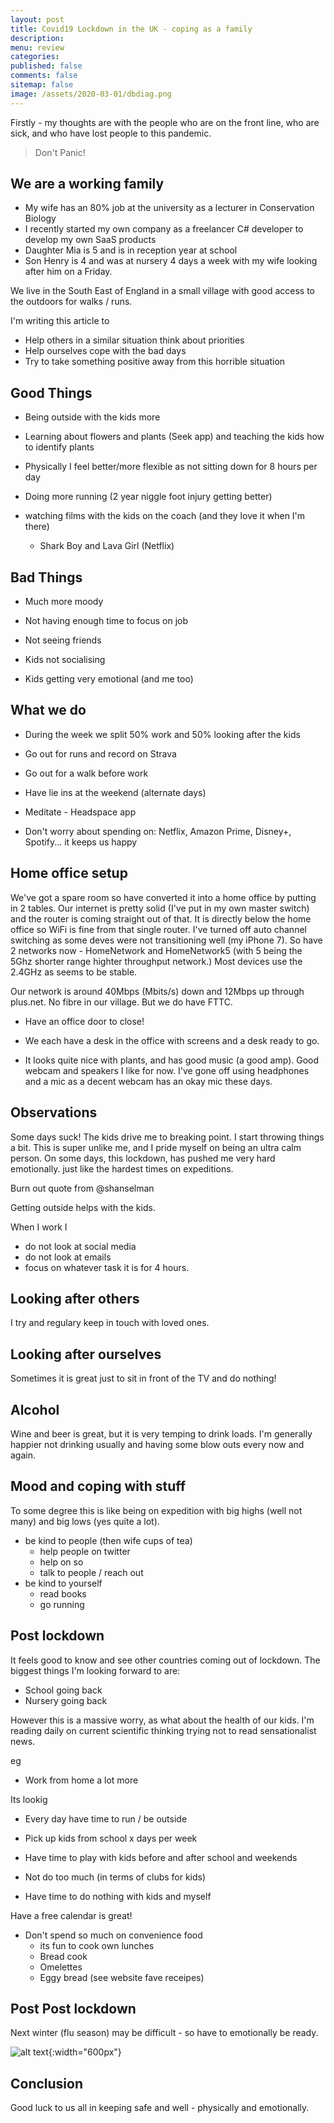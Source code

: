 ```yaml
---
layout: post
title: Covid19 Lockdown in the UK - coping as a family 
description: 
menu: review
categories: 
published: false 
comments: false
sitemap: false
image: /assets/2020-03-01/dbdiag.png
---
```


Firstly - my thoughts are with the people who are on the front line, who are sick, and who have lost people to this pandemic.

> Don't Panic!

## We are a working family

- My wife has an 80% job at the university as a lecturer in Conservation Biology
- I recently started my own company as a freelancer C# developer to develop my own SaaS products
- Daughter Mia is 5 and is in reception year at school
- Son Henry is 4 and was at nursery 4 days a week with my wife looking after him on a Friday.

We live in the South East of England in a small village with good access to the outdoors for walks / runs.

I'm writing this article to

- Help others in a similar situation think about priorities
- Help ourselves cope with the bad days
- Try to take something positive away from this horrible situation

## Good Things

- Being outside with the kids more
- Learning about flowers and plants (Seek app) and teaching the kids how to identify plants

- Physically I feel better/more flexible as not sitting down for 8 hours per day
- Doing more running (2 year niggle foot injury getting better)

- watching films with the kids on the coach (and they love it when I'm there)
    - Shark Boy and Lava Girl (Netflix)

## Bad Things

- Much more moody

- Not having enough time to focus on job
- Not seeing friends

- Kids not socialising
- Kids getting very emotional (and me too)

## What we do

- During the week we split 50% work and 50% looking after the kids

- Go out for runs and record on Strava

- Go out for a walk before work

- Have lie ins at the weekend (alternate days)

- Meditate - Headspace app

- Don't worry about spending on: Netflix, Amazon Prime, Disney+, Spotify... it keeps us happy

## Home office setup

We've got a spare room so have converted it into a home office by putting in 2 tables. Our internet is pretty solid (I've put in my own master switch) and the router is coming straight out of that. It is directly below the home office so WiFi is fine from that single router. I've turned off auto channel switching as some deves were not transitioning well (my iPhone 7). So have 2 networks now - HomeNetwork and HomeNetwork5 (with 5 being the 5Ghz shorter range highter throughput network.)  Most devices use the 2.4GHz as seems to be stable.

Our network is around 40Mbps (Mbits/s) down and 12Mbps up through plus.net. No fibre in our village. But we do have FTTC.

- Have an office door to close!
- We each have a desk in the office with screens and a desk ready to go.

- It looks quite nice with plants, and has good music (a good amp). Good webcam and speakers I like for now. I've gone off using headphones and a mic as a decent webcam has an okay mic these days.

## Observations

Some days suck! The kids drive me to breaking point. I start throwing things a bit. This is super unlike me, and I pride myself on being an ultra calm person. On some days, this lockdown, has pushed me very hard emotionally. just like the hardest times on expeditions.

Burn out quote from @shanselman

Getting outside helps with the kids.

When I work I

- do not look at social media
- do not look at emails
- focus on whatever task it is for 4 hours.

## Looking after others

I try and regulary keep in touch with loved ones.

## Looking after ourselves

Sometimes it is great just to sit in front of the TV and do nothing!

## Alcohol

Wine and beer is great, but it is very temping to drink loads. I'm generally happier not drinking usually and having some blow outs every now and again.

## Mood and coping with stuff

To some degree this is like being on expedition with big highs (well not many) and big lows (yes quite a lot).

- be kind to people (then wife cups of tea)
    - help people on twitter
    - help on so
    - talk to people / reach out
- be kind to yourself
    - read books
    - go running

## Post lockdown

It feels good to know and see other countries coming out of lockdown. The biggest things I'm looking forward to are:

- School going back
- Nursery going back

However this is a massive worry, as what about the health of our kids. I'm reading daily on current scientific thinking trying not to read sensationalist news.

eg

- Work from home a lot more

Its lookig

- Every day have time to run / be outside
- Pick up kids from school x days per week
- Have time to play with kids before and after school and weekends

- Not do too much (in terms of clubs for kids)
- Have time to do nothing with kids and myself

Have a free calendar is great!

- Don't spend so much on convenience food
    - its fun to cook own lunches
    - Bread cook
    - Omelettes
    - Eggy bread (see website fave receipes)

## Post Post lockdown

Next winter (flu season) may be difficult - so have to emotionally be ready.

![alt text](/assets/2020-03-01/dbdiag.png "DB Diagram"){:width="600px"}

## Conclusion

Good luck to us all in keeping safe and well - physically and emotionally.